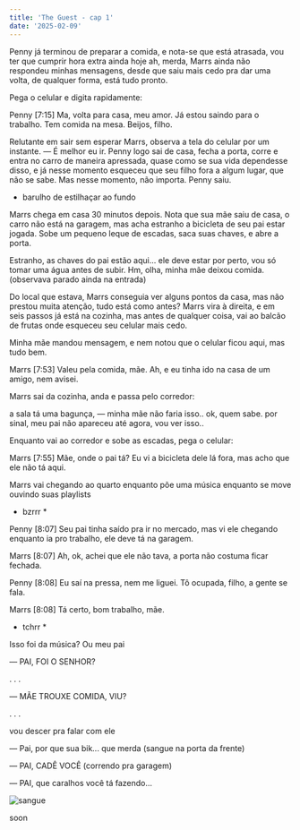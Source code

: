 ```yaml
---
title: 'The Guest - cap 1'
date: '2025-02-09'
---
```

Penny já terminou de preparar a comida, e nota-se que está atrasada, vou ter que cumprir hora extra ainda hoje ah, merda, Marrs ainda não respondeu minhas mensagens, desde que saiu mais cedo pra dar uma volta, de qualquer forma, está tudo pronto.

Pega o celular e digita rapidamente:

Penny [7:15] Ma, volta para casa, meu amor. Já estou saindo para o trabalho. Tem comida na mesa. Beijos, filho.

Relutante em sair sem esperar Marrs, observa a tela do celular por um instante. — É melhor eu ir. Penny logo sai de casa, fecha a porta, corre e entra no carro de maneira apressada, quase como se sua vida dependesse disso, e já nesse momento esqueceu que seu filho fora a algum lugar, que não se sabe. Mas nesse momento, não importa. Penny saiu.

- barulho de estilhaçar ao fundo

Marrs chega em casa 30 minutos depois. Nota que sua mãe saiu de casa, o carro não está na garagem, mas acha estranho a bicicleta de seu pai estar jogada. Sobe um pequeno leque de escadas, saca suas chaves, e abre a porta.

Estranho, as chaves do pai estão aqui... ele deve estar por perto, vou só tomar uma água antes de subir. Hm, olha, minha mãe deixou comida. (observava parado ainda na entrada)

Do local que estava, Marrs conseguia ver alguns pontos da casa, mas não prestou muita atenção, tudo está como antes? Marrs vira à direita, e em seis passos já está na cozinha, mas antes de qualquer coisa, vai ao balcão de frutas onde esqueceu seu celular mais cedo.

Minha mãe mandou mensagem, e nem notou que o celular ficou aqui, mas tudo bem.

Marrs [7:53] Valeu pela comida, mãe. Ah, e eu tinha ido na casa de um amigo, nem avisei.

Marrs sai da cozinha, anda e passa pelo corredor:

a sala tá uma bagunça, — minha mãe não faria isso.. ok, quem sabe.
por sinal, meu pai não apareceu até agora, vou ver isso..

Enquanto vai ao corredor e sobe as escadas, pega o celular:

Marrs [7:55] Mãe, onde o pai tá? Eu vi a bicicleta dele lá fora, mas acho que ele não tá aqui.

Marrs vai chegando ao quarto enquanto põe uma música
enquanto se move ouvindo suas playlists

- bzrrr *

Penny [8:07] Seu pai tinha saído pra ir no mercado, mas vi ele chegando enquanto ia pro trabalho, ele deve tá na garagem.

Marrs [8:07] Ah, ok, achei que ele não tava, a porta não costuma ficar fechada.

Penny [8:08] Eu saí na pressa, nem me liguei. Tô ocupada, filho, a gente se fala.

Marrs [8:08] Tá certo, bom trabalho, mãe.

- tchrr *

Isso foi da música? Ou meu pai

— PAI, FOI O SENHOR?

. . .

— MÃE TROUXE COMIDA, VIU?

. . .

vou descer pra falar com ele

— Pai, por que sua bik... que merda (sangue na porta da frente)

— PAI, CADÊ VOCÊ (correndo pra garagem)

— PAI, que caralhos você tá fazendo...

![](https://res.cloudinary.com/dwx8c4qi2/image/upload/v1739156008/Blog/fevereiro/3Y6zmjpyKf-UpleTXONMRA_xkepuc.jpg "sangue")

soon
